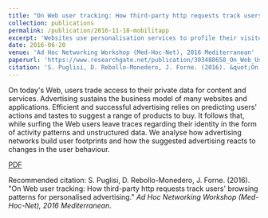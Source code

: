 ```yaml
---
title: "On Web user tracking: How third-party http requests track users' browsing patterns for personalised advertising."
collection: publications
permalink: /publication/2016-11-18-mobilitapp
excerpt: 'Websites use personalisation services to profile their visitors, collect their in page reading activities and eventually use this data to provide tailored suggestions.'
date: 2016-06-20
venue: 'Ad Hoc Networking Workshop (Med-Hoc-Net), 2016 Mediterranean'
paperurl: 'https://www.researchgate.net/publication/303488658_On_Web_User_Tracking_How_Third-Party_Http_Requests_Track_Users%27_Browsing_Patterns_for_Personalised_Advertising'
citation: 'S. Puglisi, D. Rebollo-Monedero, J. Forne. (2016). &quot;On Web user tracking: How third-party http requests track users browsing patterns for personalised advertising.&quot; <i>Ad Hoc Networking Workshop (Med-Hoc-Net), 2016 Mediterranean</i>.'
---
```

On today's Web, users trade access to their private data for content and services. Advertising sustains the business model of many websites and applications. Efficient and successful advertising relies on predicting users' actions and tastes to suggest a range of products to buy. It follows that, while surfing the Web users leave traces regarding their identity in the form of activity patterns and unstructured data. We analyse how advertising networks build user footprints and how the suggested advertising reacts to changes in the user behaviour.

[PDF](https://www.researchgate.net/publication/303488658_On_Web_User_Tracking_How_Third-Party_Http_Requests_Track_Users%27_Browsing_Patterns_for_Personalised_Advertising)

Recommended citation: S. Puglisi, D. Rebollo-Monedero, J. Forne. (2016). "On Web user tracking: How third-party http requests track users' browsing patterns for personalised advertising." <i>Ad Hoc Networking Workshop (Med-Hoc-Net), 2016 Mediterranean</i>.